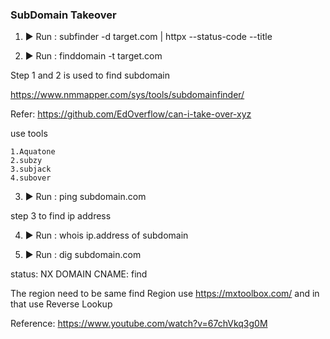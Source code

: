 ### SubDomain Takeover 

1. ▶ Run : subfinder -d target.com | httpx --status-code --title 

2. ▶ Run : finddomain -t target.com

Step 1 and 2 is used to find subdomain

https://www.nmmapper.com/sys/tools/subdomainfinder/

Refer: https://github.com/EdOverflow/can-i-take-over-xyz

use tools

    1.Aquatone
    2.subzy
    3.subjack
    4.subover

3. ▶ Run :  ping subdomain.com 

step 3 to find ip address

4. ▶ Run : whois ip.address of subdomain

5. ▶ Run : dig subdomain.com

status: NX DOMAIN
CNAME: find

The region need to be same 
find Region 
use  https://mxtoolbox.com/ and in that use Reverse Lookup

Reference: https://www.youtube.com/watch?v=67chVkq3g0M

